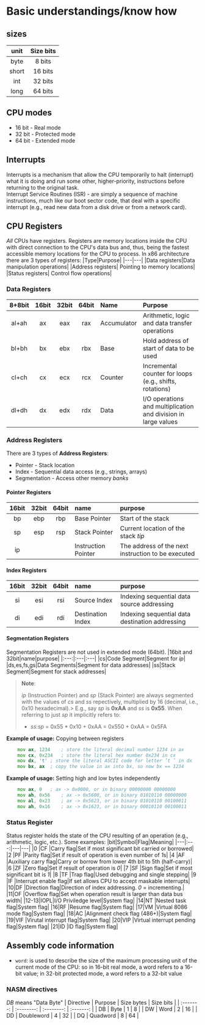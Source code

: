 # Basic understandings/know how

## sizes

| unit  | Size bits |
| :---: | :-------: |
| byte  |  8 bits   |
| short |  16 bits  |
|  int  |  32 bits  |
| long  |  64 bits  |


## CPU modes
- 16 bit - Real mode
- 32 bit - Protected mode
- 64 bit - Extended mode

## Interrupts
Interrupts is a mechanism that allow the CPU temporarily to halt (interrupt) what it is doing and run some other, higher-priority, instructions before returning to the original task.\
Interrupt Service Routines (ISR) - are simply a sequence of machine instructions, much like our boot sector code, that deal with a specific interrupt (e.g., read new data from a disk drive or from a network card).

## CPU Registers
*All* CPUs have registers. Registers are memory locations inside the CPU with direct connection to the CPU's data bus and, thus, being the fastest accessible memory locations for the CPU to process. In x86 architecture there are 3 types of registers:
|Type|Purpose|
|---|---|
|Data registers|Data manipulation operations|
|Address registers| Pointing to memory locations|
|Status registers| Control flow operations|

### Data Registers
|8+8bit|16bit|32bit|64bit|Name|Purpose|
|:---:|:---:|:---:|:---:|:---|:---|
|al+ah|ax|eax|rax|Accumulator|Arithmetic, logic and data transfer operations|
|bl+bh|bx|ebx|rbx|Base|Hold address of start of data to be used|
|cl+ch|cx|ecx|rcx|Counter|Incremental counter for loops (e.g., shifts, rotations)|
|dl+dh|dx|edx|rdx|Data|I/O operations and multiplication and division in large values|

### Address Registers
There are 3 types of **Address Registers**:
- Pointer - Stack location
- Index - Sequential data access (e.g., strings, arrays)
- Segmentation - Access other memory *banks*

#### Pointer Registers
|16bit|32bit|64bit|name|purpose|
|:---:|:---:|:---:|:---|:---|
|bp|ebp|rbp|Base Pointer|Start of the stack|
|sp|esp|rsp|Stack Pointer|Current location of the stack *tip*|
|ip|||Instruction Pointer|The address of the next instruction to be executed|

#### Index Registers
|16bit|32bit|64bit|name|purpose|
|:---:|:---:|:---:|:---|:---|
|si|esi|rsi|Source Index|Indexing sequential data source addressing|
|di|edi|rdi|Destination Index|Indexing sequential data destination addressing|

#### Segmentation Registers
Segmentation Registers are not used in extended mode (64bit).
|16bit and 32bit|name|purpose|
|:---:|:---|:---|
|cs|Code Segment|Segment for *ip*|
|ds,es,fs,gs|Data Segments|Segment for data addresses|
|ss|Stack Segment|Segment for stack addresses|
> **Note**:
>
> *ip* (Instruction Pointer) and *sp* (Stack Pointer) are always segmented with the values of *cs* and *ss* repectively, multiplied by 16 (decimal, i.e., 0x10 hexadecimal).> E.g., say *sp* is **0xAA** and *ss* is **0x55**. When referring to just *sp* it implicitly refers to:
> - *ss:sp* = 0x55 * 0x10 + 0xAA = 0x550 + 0xAA = 0x5FA

**Example of usage:** Copying between registers
```asm
	mov ax, 1234	; store the literal decimal number 1234 in ax
	mov cx, 0x234	; store the literal hex number 0x234 in cx
	mov dx, 't'	; store the literal ASCII code for letter ’t ’ in dx
	mov bx, ax	; copy the value in ax into bx, so now bx == 1234
```
**Example of usage:** Setting high and low bytes independently
```asm
	mov ax, 0	; ax -> 0x0000, or in binary 00000000 00000000
	mov ah, 0x56	; ax -> 0x5600, or in binary 01010110 00000000
	mov al, 0x23	; ax -> 0x5623, or in binary 01010110 00100011
	mov ah, 0x16	; ax -> 0x1623, or in binary 00010110 00100011
```

### Status Register
Status register holds the state of the CPU resulting of an operation (e.g., arithmetic, logic, etc.). Some examples:
|bit|Symbol|Flag|Meaning|
|---|:---:|---|---|
|0 |CF  |Carry flag|Set if most significant bit carried or borrowed|
|2 |PF  |Parity flag|Set if result of operation is even number of *1*s|
|4 |AF  |Auxiliary carry flag|Carry or borrow from lower 4th bit to 5th (half-carry)|
|6 |ZF  |Zero flag|Set if result of operation is *0*|
|7 |SF  |Sign flag|Set if most significant bit is *1*|
|8 |TF  |Trap flag|Used debugging and single stepping|
|9 |IF  |Interrupt enable flag|If set allows CPU to accept maskable interrupts|
|10|DF  |Direction flag|Direction of index addressing. *0* = incrementing.|
|11|OF  |Overflow flag|Set when operation result is larger than data bus width|
|12-13|IOPL|I/O Priviledge level|System flag|
|14|NT  |Nested task flag|System flag|
|16|RF  |Resume flag|System flag|
|17|VM  |Virtual 8086 mode flag|System flag|
|18|AC  |Alignment check flag (486+)|System flag|
|19|VIF |Virutal interrupt flag|System flag|
|20|VIP |Virtual interrupt pending flag|System flag|
|21|ID  |ID flag|System flag|

## Assembly code information
- `word`: is used to describe the size of the maximum processing unit of the current mode of the CPU: so in 16-bit real mode, a word refers to a 16-bit value; in 32-bit protected mode, a word refers to a 32-bit value

### NASM directives
*DB* means "Data Byte"
| Directive |  Purpose   | Size bytes | Size bits |
| :-------: | :--------: | :--------: | :-------: |
|    DB     |    Byte    |     1      |     8     |
|    DW     |    Word    |     2      |    16     |
|    DD     | Doubleword |     4      |    32     |
|    DQ     |  Quadword  |     8      |    64     |
